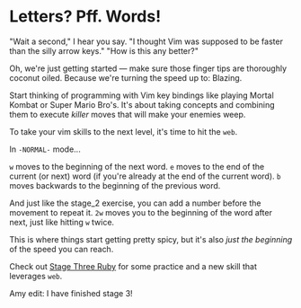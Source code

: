 # Letters? Pff. Words!

"Wait a second," I hear you say.
"I thought Vim was supposed to be faster than the silly arrow keys."
"How is this any better?"

Oh, we're just getting started — make sure those finger tips are thoroughly coconut oiled.
Because we're turning the speed up to: Blazing.

Start thinking of programming with Vim key bindings like playing Mortal Kombat or Super Mario Bro's.
It's about taking concepts and combining them to execute _killer_ moves that will make your enemies weep.

To take your vim skills to the next level, it's time to hit the `web`.

In `-NORMAL-` mode...

`w` moves to the beginning of the next word.
`e` moves to the end of the current (or next) word (if you're already at the end of the current word).
`b` moves backwards to the beginning of the previous word.

And just like the stage_2 exercise, you can add a number before the movement to repeat it.
`2w` moves you to the beginning of the word after next, just like hitting `w` twice.

This is where things start getting pretty spicy, but it's also _just the beginning_ of the speed you can reach.

Check out [Stage Three Ruby](/stage_3.rb) for some practice and a new skill that leverages `web`.

Amy edit: I have finished stage 3!